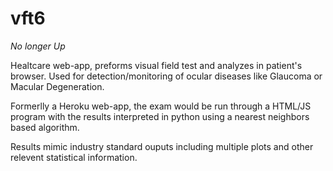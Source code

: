 # vft6
*No longer Up*

Healtcare web-app, preforms visual field test and analyzes in patient's browser. Used for detection/monitoring of ocular diseases like Glaucoma or Macular Degeneration.

Formerlly a Heroku web-app, the exam would be run through a HTML/JS program with the results interpreted in python using a nearest neighbors based algorithm.

Results mimic industry standard ouputs including multiple plots and other relevent statistical information.  
